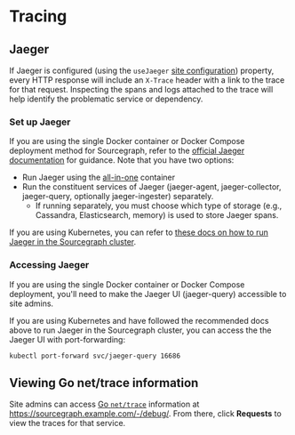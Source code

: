 # Tracing

## Jaeger

If Jaeger is configured (using the `useJaeger` [site configuration](../config/site_config.md))
property, every HTTP response will include an `X-Trace` header with a link to the trace for that
request. Inspecting the spans and logs attached to the trace will help identify the problematic
service or dependency.

### Set up Jaeger

If you are using the single Docker container or Docker Compose deployment method for Sourcegraph,
refer to the [official Jaeger documentation](https://www.jaegertracing.io/) for
guidance. Note that you have two options:

* Run Jaeger using the
  [all-in-one](https://www.jaegertracing.io/docs/1.16/getting-started/#all-in-one) container
* Run the constituent services of Jaeger (jaeger-agent, jaeger-collector, jaeger-query, optionally
  jaeger-ingester) separately.
  * If running separately, you must choose which type of storage (e.g., Cassandra, Elasticsearch,
    memory) is used to store Jaeger spans.

If you are using Kubernetes, you can refer to [these docs on how to run Jaeger in the Sourcegraph
cluster](https://github.com/sourcegraph/deploy-sourcegraph/tree/master/configure/jaeger).

### Accessing Jaeger

If you are using the single Docker container or Docker Compose deployment, you'll need to make the
Jaeger UI (jaeger-query) accessible to site admins.

If you are using Kubernetes and have followed the recommended docs above to run Jaeger in the
Sourcegraph cluster, you can access the the Jaeger UI with port-forwarding:

```
kubectl port-forward svc/jaeger-query 16686
```

## Viewing Go net/trace information

Site admins can access [Go `net/trace`](https://godoc.org/golang.org/x/net/trace) information at
https://sourcegraph.example.com/-/debug/. From there, click **Requests** to view the traces for that
service.
